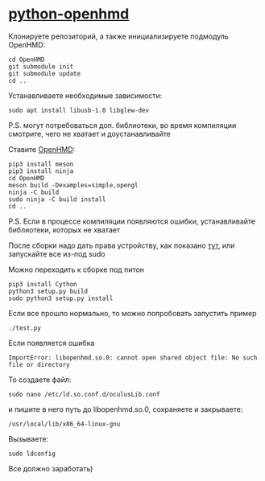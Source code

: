 # [python-openhmd](https://github.com/lubosz/python-openhmd)

Клонируете репозиторий, а также инициализируете подмодуль OpenHMD:
    
    cd OpenHMD
    git submodule init
    git submodule update
    cd ..

Устанавливаете необходимые зависимости:
    
    sudo apt install libusb-1.0 libglew-dev
   
P.S. могут потребоваться доп. библиотеки, во время компиляции смотрите, чего не хватает и доустанавливайте

Ставите [OpenHMD](https://github.com/OpenHMD/OpenHMD/tree/7213580b5748160fedcecc58b11d937b1e88d778):   

    pip3 install meson
    pip3 install ninja
    cd OpenHMD
    meson build -Dexamples=simple,opengl
    ninja -C build
    sudo ninja -C build install
    cd ..

P.S. Если в процессе компиляции появляются ошибки, устанавливайте библиотеки, которых не хватает   

После сборки надо дать права устройству, как показано [тут](https://github.com/OpenHMD/OpenHMD/wiki/Udev-rules-list), или запускайте все из-под sudo   

Можно переходить к сборке под питон

    pip3 install Cython
    python3 setup.py build
    sudo python3 setup.py install
   
Если все прошло нормально, то можно попробовать запустить пример

    ./test.py

Если появляется ошибка 
    
    ImportError: libopenhmd.so.0: cannot open shared object file: No such file or directory

То создаете файл:
    
    sudo nano /etc/ld.so.conf.d/oculusLib.conf

и пишите в него путь до libopenhmd.so.0, сохраняете и закрываете:
    
    /usr/local/lib/x86_64-linux-gnu

Вызываете:
    
    sudo ldconfig

Все должно заработать)
